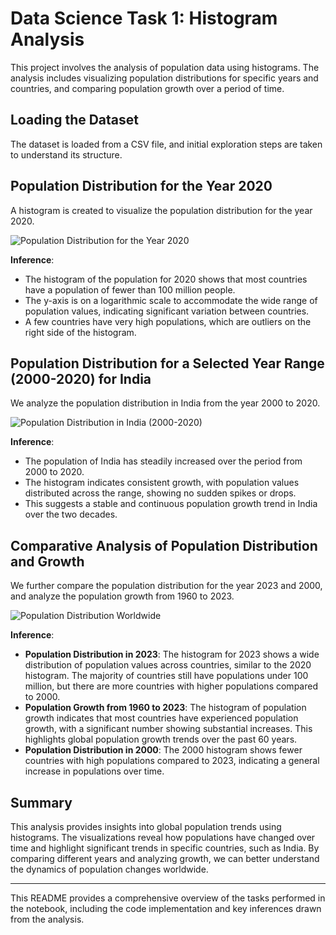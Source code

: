 # Data Science Task 1: Histogram Analysis

This project involves the analysis of population data using histograms. The analysis includes visualizing population distributions for specific years and countries, and comparing population growth over a period of time.

## Loading the Dataset

The dataset is loaded from a CSV file, and initial exploration steps are taken to understand its structure.

## Population Distribution for the Year 2020

A histogram is created to visualize the population distribution for the year 2020.

![Population Distribution for the Year 2020](Graphs/Population_Distribution_for_the_Year_2020.png)

**Inference**:
- The histogram of the population for 2020 shows that most countries have a population of fewer than 100 million people.
- The y-axis is on a logarithmic scale to accommodate the wide range of population values, indicating significant variation between countries.
- A few countries have very high populations, which are outliers on the right side of the histogram.

## Population Distribution for a Selected Year Range (2000-2020) for India

We analyze the population distribution in India from the year 2000 to 2020.

![Population Distribution in India (2000-2020)](Graphs/Population_Distribution_in_India_2000-2020.png)

**Inference**:
- The population of India has steadily increased over the period from 2000 to 2020.
- The histogram indicates consistent growth, with population values distributed across the range, showing no sudden spikes or drops.
- This suggests a stable and continuous population growth trend in India over the two decades.

## Comparative Analysis of Population Distribution and Growth

We further compare the population distribution for the year 2023 and 2000, and analyze the population growth from 1960 to 2023.

![Population Distribution Worldwide](Graphs/Population_Distribution_Worldwide.png)

**Inference**:
- **Population Distribution in 2023**: The histogram for 2023 shows a wide distribution of population values across countries, similar to the 2020 histogram. The majority of countries still have populations under 100 million, but there are more countries with higher populations compared to 2000.
- **Population Growth from 1960 to 2023**: The histogram of population growth indicates that most countries have experienced population growth, with a significant number showing substantial increases. This highlights global population growth trends over the past 60 years.
- **Population Distribution in 2000**: The 2000 histogram shows fewer countries with high populations compared to 2023, indicating a general increase in populations over time.

## Summary

This analysis provides insights into global population trends using histograms. The visualizations reveal how populations have changed over time and highlight significant trends in specific countries, such as India. By comparing different years and analyzing growth, we can better understand the dynamics of population changes worldwide.

---

This README provides a comprehensive overview of the tasks performed in the notebook, including the code implementation and key inferences drawn from the analysis.
